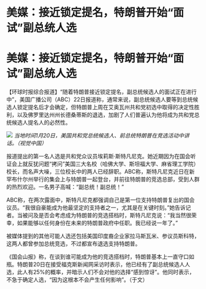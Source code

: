 # 美媒：接近锁定提名，特朗普开始“面试”副总统人选

# 美媒：接近锁定提名，特朗普开始“面试”副总统人选

【环球时报综合报道】“随着特朗普接近锁定提名，副总统候选人的面试正在进行中”，美国广播公司（ABC）22日报道称，通常来说，副总统候选人要等到总统候选人锁定提名后才会确定，但特朗普上周在艾奥瓦州共和党初选中取得的决定性胜利，以及佛罗里达州州长德桑蒂斯的退选，加剧了人们普遍认为他将成为共和党总统候选人提名人的必然性。

![](https://inews.gtimg.com/om_bt/OKSEovpIJLryXQo1egFv-5LamR5h61LT8sx-3v49gnBCcAA/1000)
_当地时间1月20日，美国共和党总统候选人、前总统特朗普在竞选活动中讲话。（视觉中国）_

报道提出的第一名人选是共和党众议员埃莉斯·斯特凡尼克。她近期因为在国会听证会上就反犹问题“拷问”美国三大名校（哈佛大学、斯坦福大学、麻省理工学院）校长，而名声大噪，三位校长中的两人已经辞职。ABC称，斯特凡尼克近日在新罕布什尔州举行的集会上与特朗普一起登台，并前往特朗普的竞选总部，受到人群的热烈欢迎。一名男子高喊：“副总统！副总统！”

ABC称，在两次露面中，斯特凡尼克都强调自己是第一位支持特朗普复出的国会议员。“我很自豪能成为他最坚定的支持者之一，尤其是在关键时刻。”她告诉记者。当被问及是否会考虑成为特朗普的竞选搭档时，斯特凡尼克说：“我当然很荣幸，如果能够以任何身份在未来的特朗普政府中任职。我已经说一年了。”

被媒体提到的其他可能人选还包括美国印度裔企业家拉马斯瓦米、参议员斯科特，这两人都曾参加总统竞选，不过都宣布退选支持特朗普。

《国会山报》称，在谈到谁可能成为他的竞选搭档时，特朗普基本上一直守口如瓶。特朗普20日在接受福克斯新闻网采访时表示，他已经有了副总统候选人人选，此人有25%的概率，并暗示人们不会对他的选择“感到惊讶”。他同时表示，不急于确定人选，“因为这根本不会产生任何影响”。（于文）

